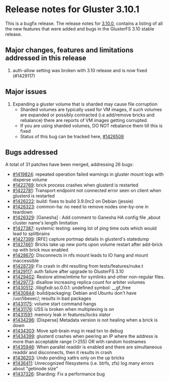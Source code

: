 # Release notes for Gluster 3.10.1

This is a bugfix release. The release notes for [3.10.0](3.10.0.md),
contains a listing of all the new features that were added and
bugs in the GlusterFS 3.10 stable release.

## Major changes, features and limitations addressed in this release

1. auth-allow setting was broken with 3.10 release and is now fixed (#1429117)

## Major issues

1. Expanding a gluster volume that is sharded may cause file corruption
   - Sharded volumes are typically used for VM images, if such volumes are
     expanded or possibly contracted (i.e add/remove bricks and rebalance)
     there are reports of VM images getting corrupted.
   - If you are using sharded volumes, DO NOT rebalance them till this is
     fixed
   - Status of this bug can be tracked here, [#1426508](https://bugzilla.redhat.com/1426508)

## Bugs addressed

A total of 31 patches have been merged, addressing 26 bugs:

- [#1419824](https://bugzilla.redhat.com/1419824): repeated operation failed warnings in gluster mount logs with disperse volume
- [#1422769](https://bugzilla.redhat.com/1422769): brick process crashes when glusterd is restarted
- [#1422781](https://bugzilla.redhat.com/1422781): Transport endpoint not connected error seen on client when glusterd is restarted
- [#1426222](https://bugzilla.redhat.com/1426222): build: fixes to build 3.9.0rc2 on Debian (jessie)
- [#1426323](https://bugzilla.redhat.com/1426323): common-ha: no need to remove nodes one-by-one in teardown
- [#1426329](https://bugzilla.redhat.com/1426329): [Ganesha] : Add comment to Ganesha HA config file ,about cluster name's length limitation
- [#1427387](https://bugzilla.redhat.com/1427387): systemic testing: seeing lot of ping time outs which would lead to splitbrains
- [#1427399](https://bugzilla.redhat.com/1427399): [RFE] capture portmap details in glusterd's statedump
- [#1427461](https://bugzilla.redhat.com/1427461): Bricks take up new ports upon volume restart after add-brick op with brick mux enabled
- [#1428670](https://bugzilla.redhat.com/1428670): Disconnects in nfs mount leads to IO hang and mount inaccessible
- [#1428739](https://bugzilla.redhat.com/1428739): Fix crash in dht resulting from tests/features/nuke.t
- [#1429117](https://bugzilla.redhat.com/1429117): auth failure after upgrade to GlusterFS 3.10
- [#1429402](https://bugzilla.redhat.com/1429402): Restore atime/mtime for symlinks and other non-regular files.
- [#1429773](https://bugzilla.redhat.com/1429773): disallow increasing replica count for arbiter volumes
- [#1430512](https://bugzilla.redhat.com/1430512): /libgfxdr.so.0.0.1: undefined symbol: \_\_gf_free
- [#1430844](https://bugzilla.redhat.com/1430844): build/packaging: Debian and Ubuntu don't have /usr/libexec/; results in bad packages
- [#1431175](https://bugzilla.redhat.com/1431175): volume start command hangs
- [#1431176](https://bugzilla.redhat.com/1431176): USS is broken when multiplexing is on
- [#1431591](https://bugzilla.redhat.com/1431591): memory leak in features/locks xlator
- [#1434296](https://bugzilla.redhat.com/1434296): [Disperse] Metadata version is not healing when a brick is down
- [#1434303](https://bugzilla.redhat.com/1434303): Move spit-brain msg in read txn to debug
- [#1434399](https://bugzilla.redhat.com/1434399): glusterd crashes when peering an IP where the address is more than acceptable range (>255) OR with random hostnames
- [#1435946](https://bugzilla.redhat.com/1435946): When parallel readdir is enabled and there are simultaneous readdir and disconnects, then it results in crash
- [#1436203](https://bugzilla.redhat.com/1436203): Undo pending xattrs only on the up bricks
- [#1436411](https://bugzilla.redhat.com/1436411): Unrecognized filesystems (i.e. btrfs, zfs) log many errors about "getinode size"
- [#1437326](https://bugzilla.redhat.com/1437326): Sharding: Fix a performance bug
